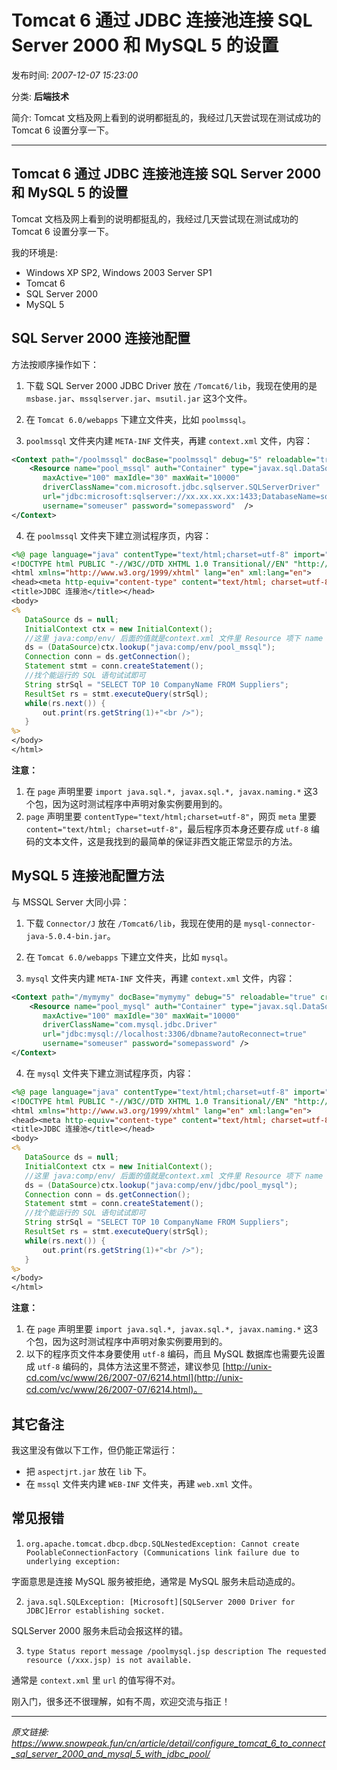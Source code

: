 # Tomcat 6 通过 JDBC 连接池连接 SQL Server 2000 和 MySQL 5 的设置

发布时间: *2007-12-07 15:23:00*

分类: __后端技术__

简介: Tomcat 文档及网上看到的说明都挺乱的，我经过几天尝试现在测试成功的 Tomcat 6 设置分享一下。

---------------

## Tomcat 6 通过 JDBC 连接池连接 SQL Server 2000 和 MySQL 5 的设置

Tomcat 文档及网上看到的说明都挺乱的，我经过几天尝试现在测试成功的Tomcat 6 设置分享一下。

我的环境是:

- Windows XP SP2, Windows 2003 Server SP1
- Tomcat 6
- SQL Server 2000
- MySQL 5

## SQL Server 2000 连接池配置

方法按顺序操作如下：

1. 下载 SQL Server 2000 JDBC Driver 放在 `/Tomcat6/lib`，我现在使用的是 `msbase.jar`、`mssqlserver.jar`、`msutil.jar` 这3个文件。

2. 在 `Tomcat 6.0/webapps` 下建立文件夹，比如 `poolmssql`。

3. `poolmssql` 文件夹内建 `META-INF` 文件夹，再建 `context.xml` 文件，内容：

```xml
<Context path="/poolmssql" docBase="poolmssql" debug="5" reloadable="true" crossContext="true">
    <Resource name="pool_mssql" auth="Container" type="javax.sql.DataSource"
       maxActive="100" maxIdle="30" maxWait="10000"
       driverClassName="com.microsoft.jdbc.sqlserver.SQLServerDriver"
       url="jdbc:microsoft:sqlserver://xx.xx.xx.xx:1433;DatabaseName=somedb"
       username="someuser" password="somepassword"  />
</Context>
```

4. 在 `poolmssql` 文件夹下建立测试程序页，内容：

```jsp
<%@ page language="java" contentType="text/html;charset=utf-8" import="java.sql.*, javax.sql.*, javax.naming.*" %>
<!DOCTYPE html PUBLIC "-//W3C//DTD XHTML 1.0 Transitional//EN" "http://www.w3.org/TR/xhtml1/DTD/xhtml1-transitional.dtd">
<html xmlns="http://www.w3.org/1999/xhtml" lang="en" xml:lang="en">
<head><meta http-equiv="content-type" content="text/html; charset=utf-8" />
<title>JDBC 连接池</title></head>
<body>
<%
   DataSource ds = null;
   InitialContext ctx = new InitialContext();
   //这里 java:comp/env/ 后面的值就是context.xml 文件里 Resource 项下 name 的值 "jdbc/pool_mssql"
   ds = (DataSource)ctx.lookup("java:comp/env/pool_mssql");
   Connection conn = ds.getConnection();
   Statement stmt = conn.createStatement();
   //找个能运行的 SQL 语句试试即可
   String strSql = "SELECT TOP 10 CompanyName FROM Suppliers";
   ResultSet rs = stmt.executeQuery(strSql);
   while(rs.next()) {
       out.print(rs.getString(1)+"<br />");
   }
%>
</body>
</html>
```

**注意：**

1. 在 `page` 声明里要 `import java.sql.*, javax.sql.*, javax.naming.*` 这3个包，因为这时测试程序中声明对象实例要用到的。
2. `page` 声明里要 `contentType="text/html;charset=utf-8"`，网页 `meta` 里要 `content="text/html; charset=utf-8"`，最后程序页本身还要存成 `utf-8` 编码的文本文件，这是我找到的最简单的保证非西文能正常显示的方法。

## MySQL 5 连接池配置方法

与 MSSQL Server 大同小异：

1. 下载 `Connector/J` 放在 `/Tomcat6/lib`，我现在使用的是 `mysql-connector-java-5.0.4-bin.jar`。

2. 在 `Tomcat 6.0/webapps` 下建立文件夹，比如 `mysql`。

3. `mysql` 文件夹内建 `META-INF` 文件夹，再建 `context.xml` 文件，内容：

```xml
<Context path="/mymymy" docBase="mymymy" debug="5" reloadable="true" crossContext="true">
    <Resource name="pool_mysql" auth="Container" type="javax.sql.DataSource"
       maxActive="100" maxIdle="30" maxWait="10000"
       driverClassName="com.mysql.jdbc.Driver"
       url="jdbc:mysql://localhost:3306/dbname?autoReconnect=true"
       username="someuser" password="somepassword" />
</Context>
```

4. 在 `mysql` 文件夹下建立测试程序页，内容：

```jsp
<%@ page language="java" contentType="text/html;charset=utf-8" import="java.sql.*, javax.sql.*, javax.naming.*" %>
<!DOCTYPE html PUBLIC "-//W3C//DTD XHTML 1.0 Transitional//EN" "http://www.w3.org/TR/xhtml1/DTD/xhtml1-transitional.dtd">
<html xmlns="http://www.w3.org/1999/xhtml" lang="en" xml:lang="en">
<head><meta http-equiv="content-type" content="text/html; charset=utf-8" />
<title>JDBC 连接池</title></head>
<body>
<%
   DataSource ds = null;
   InitialContext ctx = new InitialContext();
   //这里 java:comp/env/ 后面的值就是context.xml 文件里 Resource 项下 name 的值 "jdbc/pool_mysql"
   ds = (DataSource)ctx.lookup("java:comp/env/jdbc/pool_mysql");
   Connection conn = ds.getConnection();
   Statement stmt = conn.createStatement();
   //找个能运行的 SQL 语句试试即可
   String strSql = "SELECT TOP 10 CompanyName FROM Suppliers";
   ResultSet rs = stmt.executeQuery(strSql);
   while(rs.next()) {
       out.print(rs.getString(1)+"<br />");
   }
%>
</body>
</html>
```

**注意：**

1. 在 `page` 声明里要 `import java.sql.*, javax.sql.*, javax.naming.*` 这3个包，因为这时测试程序中声明对象实例要用到的。
2. 以下的程序页文件本身要使用 `utf-8` 编码，而且 MySQL 数据库也需要先设置成 `utf-8` 编码的，具体方法这里不赘述，建议参见 [http://unix-cd.com/vc/www/26/2007-07/6214.html](http://unix-cd.com/vc/www/26/2007-07/6214.html)。

## 其它备注

我这里没有做以下工作，但仍能正常运行：

- 把 `aspectjrt.jar` 放在 `lib` 下。
- 在 `mssql` 文件夹内建 `WEB-INF` 文件夹，再建 `web.xml` 文件。

## 常见报错

1. `org.apache.tomcat.dbcp.dbcp.SQLNestedException: Cannot create PoolableConnectionFactory (Communications link failure due to underlying exception:`

字面意思是连接 MySQL 服务被拒绝，通常是 MySQL 服务未启动造成的。

2. `java.sql.SQLException: [Microsoft][SQLServer 2000 Driver for JDBC]Error establishing socket.`

SQLServer 2000 服务未启动会报这样的错。

3. `type Status report message /poolmysql.jsp description The requested resource (/xxx.jsp) is not available.`

通常是 `context.xml` 里 `url` 的值写得不对。

刚入门，很多还不很理解，如有不周，欢迎交流与指正！

---
*原文链接: https://www.snowpeak.fun/cn/article/detail/configure_tomcat_6_to_connect_sql_server_2000_and_mysql_5_with_jdbc_pool/*
